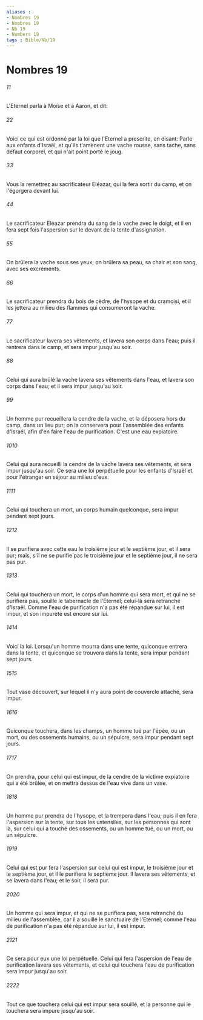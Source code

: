 ```yaml
---
aliases : 
- Nombres 19
- Nombres 19
- Nb 19
- Numbers 19
tags : Bible/Nb/19
---
```


# Nombres 19

###### 11
L'Eternel parla à Moïse et à Aaron, et dit:
###### 22
Voici ce qui est ordonné par la loi que l'Eternel a prescrite, en disant: Parle aux enfants d'Israël, et qu'ils t'amènent une vache rousse, sans tache, sans défaut corporel, et qui n'ait point porté le joug.
###### 33
Vous la remettrez au sacrificateur Eléazar, qui la fera sortir du camp, et on l'égorgera devant lui.
###### 44
Le sacrificateur Eléazar prendra du sang de la vache avec le doigt, et il en fera sept fois l'aspersion sur le devant de la tente d'assignation.
###### 55
On brûlera la vache sous ses yeux; on brûlera sa peau, sa chair et son sang, avec ses excréments.
###### 66
Le sacrificateur prendra du bois de cèdre, de l'hysope et du cramoisi, et il les jettera au milieu des flammes qui consumeront la vache.
###### 77
Le sacrificateur lavera ses vêtements, et lavera son corps dans l'eau; puis il rentrera dans le camp, et sera impur jusqu'au soir.
###### 88
Celui qui aura brûlé la vache lavera ses vêtements dans l'eau, et lavera son corps dans l'eau; et il sera impur jusqu'au soir.
###### 99
Un homme pur recueillera la cendre de la vache, et la déposera hors du camp, dans un lieu pur; on la conservera pour l'assemblée des enfants d'Israël, afin d'en faire l'eau de purification. C'est une eau expiatoire.
###### 1010
Celui qui aura recueilli la cendre de la vache lavera ses vêtements, et sera impur jusqu'au soir. Ce sera une loi perpétuelle pour les enfants d'Israël et pour l'étranger en séjour au milieu d'eux.
###### 1111
Celui qui touchera un mort, un corps humain quelconque, sera impur pendant sept jours.
###### 1212
Il se purifiera avec cette eau le troisième jour et le septième jour, et il sera pur; mais, s'il ne se purifie pas le troisième jour et le septième jour, il ne sera pas pur.
###### 1313
Celui qui touchera un mort, le corps d'un homme qui sera mort, et qui ne se purifiera pas, souille le tabernacle de l'Eternel; celui-là sera retranché d'Israël. Comme l'eau de purification n'a pas été répandue sur lui, il est impur, et son impureté est encore sur lui.
###### 1414
Voici la loi. Lorsqu'un homme mourra dans une tente, quiconque entrera dans la tente, et quiconque se trouvera dans la tente, sera impur pendant sept jours.
###### 1515
Tout vase découvert, sur lequel il n'y aura point de couvercle attaché, sera impur.
###### 1616
Quiconque touchera, dans les champs, un homme tué par l'épée, ou un mort, ou des ossements humains, ou un sépulcre, sera impur pendant sept jours.
###### 1717
On prendra, pour celui qui est impur, de la cendre de la victime expiatoire qui a été brûlée, et on mettra dessus de l'eau vive dans un vase.
###### 1818
Un homme pur prendra de l'hysope, et la trempera dans l'eau; puis il en fera l'aspersion sur la tente, sur tous les ustensiles, sur les personnes qui sont là, sur celui qui a touché des ossements, ou un homme tué, ou un mort, ou un sépulcre.
###### 1919
Celui qui est pur fera l'aspersion sur celui qui est impur, le troisième jour et le septième jour, et il le purifiera le septième jour. Il lavera ses vêtements, et se lavera dans l'eau; et le soir, il sera pur.
###### 2020
Un homme qui sera impur, et qui ne se purifiera pas, sera retranché du milieu de l'assemblée, car il a souillé le sanctuaire de l'Eternel; comme l'eau de purification n'a pas été répandue sur lui, il est impur.
###### 2121
Ce sera pour eux une loi perpétuelle. Celui qui fera l'aspersion de l'eau de purification lavera ses vêtements, et celui qui touchera l'eau de purification sera impur jusqu'au soir.
###### 2222
Tout ce que touchera celui qui est impur sera souillé, et la personne qui le touchera sera impure jusqu'au soir.
